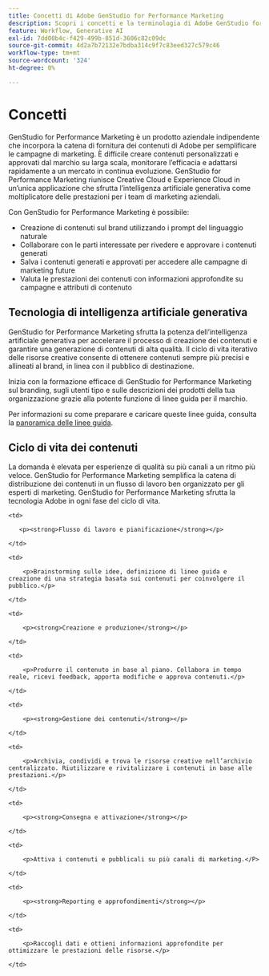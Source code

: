 ```yaml
---
title: Concetti di Adobe GenStudio for Performance Marketing
description: Scopri i concetti e la terminologia di Adobe GenStudio for Performance Marketing.
feature: Workflow, Generative AI
exl-id: 7dd00b4c-f429-499b-851d-3606c82c09dc
source-git-commit: 4d2a7b72132e7bdba314c9f7c83eed327c579c46
workflow-type: tm+mt
source-wordcount: '324'
ht-degree: 0%

---
```


# Concetti

GenStudio for Performance Marketing è un prodotto aziendale indipendente che incorpora la catena di fornitura dei contenuti di Adobe per semplificare le campagne di marketing. È difficile creare contenuti personalizzati e approvati dal marchio su larga scala, monitorare l’efficacia e adattarsi rapidamente a un mercato in continua evoluzione. GenStudio for Performance Marketing riunisce Creative Cloud e Experience Cloud in un’unica applicazione che sfrutta l’intelligenza artificiale generativa come moltiplicatore delle prestazioni per i team di marketing aziendali.

Con GenStudio for Performance Marketing è possibile:

- Creazione di contenuti sul brand utilizzando i prompt del linguaggio naturale
- Collaborare con le parti interessate per rivedere e approvare i contenuti generati
- Salva i contenuti generati e approvati per accedere alle campagne di marketing future
- Valuta le prestazioni dei contenuti con informazioni approfondite su campagne e attributi di contenuto

## Tecnologia di intelligenza artificiale generativa

GenStudio for Performance Marketing sfrutta la potenza dell’intelligenza artificiale generativa per accelerare il processo di creazione dei contenuti e garantire una generazione di contenuti di alta qualità. Il ciclo di vita iterativo delle risorse creative consente di ottenere contenuti sempre più precisi e allineati al brand, in linea con il pubblico di destinazione.

Inizia con la formazione efficace di GenStudio for Performance Marketing sul branding, sugli utenti tipo e sulle descrizioni dei prodotti della tua organizzazione grazie alla potente funzione di linee guida per il marchio.

Per informazioni su come preparare e caricare queste linee guida, consulta la [panoramica delle linee guida](../user-guide/guidelines/overview.md).

## Ciclo di vita dei contenuti

La domanda è elevata per esperienze di qualità su più canali a un ritmo più veloce. GenStudio for Performance Marketing semplifica la catena di distribuzione dei contenuti in un flusso di lavoro ben organizzato per gli esperti di marketing. GenStudio for Performance Marketing sfrutta la tecnologia Adobe in ogni fase del ciclo di vita.

<table style="table-layout:fixed">

<tr style="border: 0;">

    <td>

       <p><strong>Flusso di lavoro e pianificazione</strong></p>

    </td>

    <td>

        <p>Brainstorming sulle idee, definizione di linee guida e creazione di una strategia basata sui contenuti per coinvolgere il pubblico.</p>

    </td>

</tr>

<tr style="border: 0;">

    <td>

        <p><strong>Creazione e produzione</strong></p>

    </td>

    <td>

        <p>Produrre il contenuto in base al piano. Collabora in tempo reale, ricevi feedback, apporta modifiche e approva contenuti.</p>

    </td>

</tr>

<tr style="border: 0;">

    <td>

        <p><strong>Gestione dei contenuti</strong></p>

    </td>

    <td>

        <p>Archivia, condividi e trova le risorse creative nell’archivio centralizzato. Riutilizzare e rivitalizzare i contenuti in base alle prestazioni.</p>

    </td>

</tr>

<tr style="border: 0;">

    <td>

        <p><strong>Consegna e attivazione</strong></p>

    </td>

    <td>

        <p>Attiva i contenuti e pubblicali su più canali di marketing.</P>

    </td>

</tr>

<tr style="border: 0;">

    <td>

        <p><strong>Reporting e approfondimenti</strong></p>

    </td>

    <td>

        <p>Raccogli dati e ottieni informazioni approfondite per ottimizzare le prestazioni delle risorse.</p>

    </td>

</tr>

</table>
